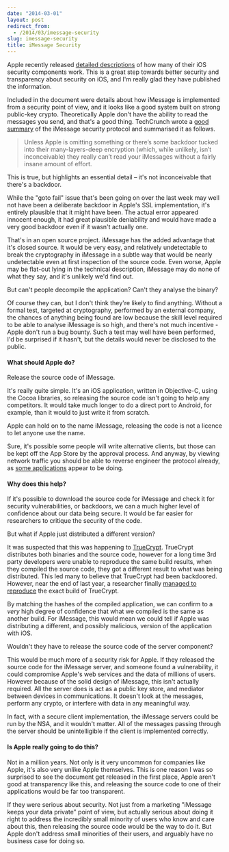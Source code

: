 ```yaml
---
date: "2014-03-01"
layout: post
redirect_from:
  - /2014/03/imessage-security
slug: imessage-security
title: iMessage Security
---
```


Apple recently released [detailed descriptions](https://ssl.apple.com/iphone/business/docs/iOS_Security_Feb14.pdf) of how many of their iOS security components work. This is a great step towards better security and transparency about security on iOS, and I'm really glad they have published the information.

Included in the document were details about how iMessage is implemented from a security point of view, and it looks like a good system built on strong public-key crypto. Theoretically Apple don't have the ability to read the messages you send, and that's a good thing. TechCrunch wrote a [good summary](http://techcrunch.com/2014/02/27/apple-explains-exactly-how-secure-imessage-really-is/?utm_campaign=fb&ncid=fb) of the iMessage security protocol and summarised it as follows.

> Unless Apple is omitting something or there’s some backdoor tucked into their many-layers-deep encryption (which, while unlikely, isn’t inconceivable) they really can’t read your iMessages without a fairly insane amount of effort.

This is true, but highlights an essential detail – it's not inconceivable that there's a backdoor.

While the "goto fail" issue that's been going on over the last week may well not have been a deliberate backdoor in Apple's SSL implementation, it's entirely plausible that it might have been. The actual error appeared innocent enough, it had great plausible deniability and would have made a very good backdoor even if it wasn't actually one.

That's in an open source project. iMessage has the added advantage that it's closed source. It would be very easy, and relatively undetectable to break the cryptography in iMessage in a subtle way that would be nearly undetectable even at first inspection of the source code. Even worse, Apple may be flat-out lying in the technical description, iMessage may do none of what they say, and it's unlikely we'd find out.

But can't people decompile the application? Can't they analyse the binary?

Of course they can, but I don't think they're likely to find anything. Without a formal test, targeted at cryptography, performed by an external company, the chances of anything being found are low because the skill level required to be able to analyse iMessage is so high, and there's not much incentive - Apple don't run a bug bounty. Such a test may well have been performed, I'd be surprised if it hasn't, but the details would never be disclosed to the public.

#### What should Apple do?

Release the source code of iMessage.

It's really quite simple. It's an iOS application, written in Objective-C, using the Cocoa libraries, so releasing the source code isn't going to help any competitors. It would take much longer to do a direct port to Android, for example, than it would to just write it from scratch.

Apple can hold on to the name iMessage, releasing the code is not a licence to let anyone use the name.

Sure, it's possible some people will write alternative clients, but those can be kept off the App Store by the approval process. And anyway, by viewing network traffic you should be able to reverse engineer the protocol already, as [some applications](http://imessageonandroid.com/) appear to be doing.

#### Why does this help?

If it's possible to download the source code for iMessage and check it for security vulnerabilities, or backdoors, we can a much higher level of confidence about our data being secure. It would be far easier for researchers to critique the security of the code.

But what if Apple just distributed a different version?

It was suspected that this was happening to [TrueCrypt](http://www.truecrypt.org/). TrueCrypt distributes both binaries and the source code, however for a long time 3rd party developers were unable to reproduce the same build results, when they compiled the source code, they got a different result to what was being distributed. This led many to believe that TrueCrypt had been backdoored. However, near the end of last year, a researcher finally [managed to reproduce](https://madiba.encs.concordia.ca/~x_decarn/truecrypt-binaries-analysis/) the exact build of TrueCrypt.

By matching the hashes of the compiled application, we can confirm to a _very_ high degree of confidence that what we compiled is the same as another build. For iMessage, this would mean we could tell if Apple was distributing a different, and possibly malicious, version of the application with iOS.

Wouldn't they have to release the source code of the server component?

This would be much more of a security risk for Apple. If they released the source code for the iMessage server, and someone found a vulnerability, it could compromise Apple's web services and the data of millions of users. However because of the solid design of iMessage, this isn't actually required. All the server does is act as a public key store, and mediator between devices in communications. It doesn't look at the messages, perform any crypto, or interfere with data in any meaningful way.

In fact, with a secure client implementation, the iMessage servers could be run by the NSA, and it wouldn't matter. All of the messages passing through the server should be unintelligible if the client is implemented correctly.

#### Is Apple really going to do this?

Not in a million years. Not only is it very uncommon for companies like Apple, it's also very unlike Apple themselves. This is one reason I was so surprised to see the document get released in the first place, Apple aren't good at transparency like this, and releasing the source code to one of their applications would be far too transparent.

If they were serious about security. Not just from a marketing "iMessage keeps your data private" point of view, but actually serious about doing it right to address the incredibly small minority of users who know and care about this, then releasing the source code would be the way to do it. But Apple don't address small minorities of their users, and arguably have no business case for doing so.
